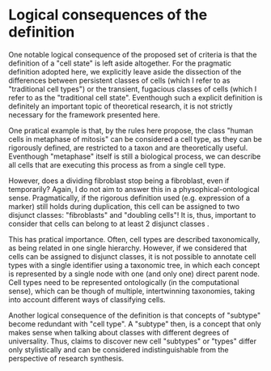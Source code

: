 # Logical consequences of the definition

One notable logical consequence of the proposed set of criteria is that the definition of a "cell state" is left aside altogether. For the pragmatic definition adopted here, we explicitly leave aside the dissection of the differences between persistent classes of cells (which I refer to as "traditional cell types") or the transient, fugacious classes of cells (which I refer to as the "traditional cell state". Eventhough such a explicit definition is definitely an important topic of theoretical research, it is not strictly necessary for the framework presented here. 

One pratical example is that, by the rules here propose, the class "human cells in metaphase of mitosis" can be considered a cell type, as they can be rigorously defined, are restricted to a taxon and are theoretically useful. Eventhough "metaphase" itself is still a  biological process, we can describe all cells that are executing this process as from a single cell type. 

However, does a dividing fibroblast stop being a fibroblast, even if temporarily? Again, I do not aim to answer this in a physophical-ontological sense. Pragmatically, if the rigorous definition used (e.g. expression of a marker) still holds during duplication, this cell can be assigned to two disjunct classes: "fibroblasts" and "doubling cells"! It is, thus, important to consider that cells can belong to at least 2 disjunct classes . 

This has pratical importance. Often, cell types are described taxonomically, as being related in one single hierarchy. However, if we considered that cells can be assigned to disjunct classes, it is not possible to annotate cell types with a single identifier using a taxonomic tree, in which each concept is represented by a single node with one (and only one) direct parent node. 
Cell types need to be represented ontologically (in the computational sense), which can be though of multiple, intertwinning taxonomies, taking into account different ways of classifying cells. 

Another logical consequence of the definition is that concepts of "subtype" become redundant with "cell type". A "subtype" then, is a concept that only makes sense when talking about classes with different degrees of universality. Thus, claims to discover new cell "subtypes" or "types" differ only stylistically and can be considered indistinguishable from the perspective of research synthesis. 
